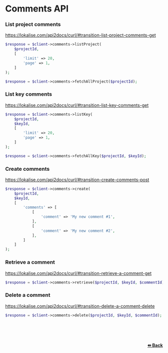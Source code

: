 # Comments API

### List project comments
https://lokalise.com/api2docs/curl/#transition-list-project-comments-get

```php
$response = $client->comments->listProject(
    $projectId,
    [
        'limit' => 20,
        'page' => 1,
    ]
);
```

```php
$response = $client->comments->fetchAllProject($projectId);
```

### List key comments
https://lokalise.com/api2docs/curl/#transition-list-key-comments-get

```php
$response = $client->comments->listKey(
    $projectId,
    $keyId,
    [
        'limit' => 20,
        'page' => 1,
    ]
); 
```

```php
$response = $client->comments->fetchAllKey($projectId, $keyId); 
```

### Create comments
https://lokalise.com/api2docs/curl/#transition-create-comments-post

```php
$response = $client->comments->create(
    $projectId,
    $keyId,
    [
        'comments' => [
            [
                'comment' => 'My new comment #1',
            ],
            [
                'comment' => 'My new comment #2',
            ],
        ]
    ]
);
```

### Retrieve a comment
https://lokalise.com/api2docs/curl/#transition-retrieve-a-comment-get

```php
$response = $client->comments->retrieve($projectId, $keyId, $commentId);
```

### Delete a comment
https://lokalise.com/api2docs/curl/#transition-delete-a-comment-delete

```php
$response = $client->comments->delete($projectId, $keyId, $commentId);
```

<br/><br/><br/>
<div align="right">
    <b><a href="/README.md#request">⇚ Back</a></b>
</div>
<br/>
